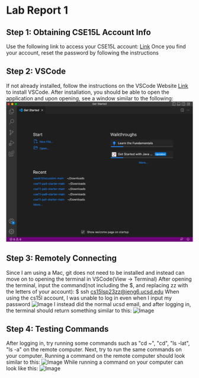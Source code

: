 # Lab Report 1
## Step 1: Obtaining CSE15L Account Info
Use the following link to access your CSE15L account:
[Link](https://sdacs.ucsd.edu/~icc/index.php)
Once you find your account, reset the password by following the instructions 

## Step 2: VSCode
If not already installed, follow the instructions on the VSCode Website [Link](https://code.visualstudio.com/) to install VSCode.
After installation, you should be able to open the application and upon opening, see a window similar to the following:
![Image](VSCode-SC.png)


## Step 3: Remotely Connecting
Since I am using a Mac, git does not need to be installed and instead can move on to opening the terminal in VSCode(View -> Terminal)
After opening the terminal, input the command(not including the $, and replacing zz with the letters of your account):
$ ssh cs15lsp23zz@ieng6.ucsd.edu
When using the cs15l account, I was unable to log in even when I input my password
![Image]()
I instead did the normal ucsd email, and after logging in, the terminal should return something similar to this:
![Image]()

## Step 4: Testing Commands
After logging in, try running some commands such as "cd ~", "cd", "ls -lat", "ls -a" on the remote computer. Next, try to run the same commands on your computer. Running a command on the remote computer should look similar to this:
![Image]()
While running a command on your computer can look like this:
![Image]()
